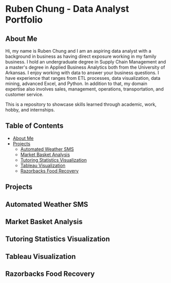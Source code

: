 # Ruben Chung - Data Analyst Portfolio

## About Me

Hi, my name is Ruben Chung and I am an aspiring data analyst with a background in business as having direct exposure working in my family business. I hold an undergraduate degree in Supply Chain Management and a master's degree in Applied Business Analytics both from the University of Arkansas. I enjoy working with data to answer your business questions. I have experience that ranges from ETL processes, data visualization, data mining, advanced Excel, and Python. In addition to that, my domain expertise also involves sales, management, operations, transportation, and customer service.

This is a repository to showcase skills learned through academic, work, hobby, and internships.

## Table of Contents
- [About Me](#About-me)
- [Projects](#Projects)
   + [Automated Weather SMS](#Weather)
   + [Market Basket Analysis](#Market)
   + [Tutoring Statistics Visualization](#Tutoring)
   + [Tableau Visualization](#Tableau)
   + [Razorbacks Food Recovery](#Razorbacks)

    


## Projects 
## Automated Weather SMS
## Market Basket Analysis
## Tutoring Statistics Visualization
## Tableau Visualization
## Razorbacks Food Recovery

